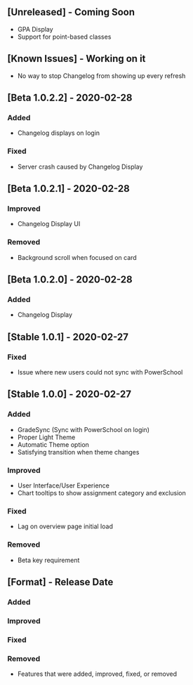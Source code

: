 <!--Follow this format-->
<!--## [Version] - YYYY-MM-DD-->
<!--### Added/Improved/Fixed/Removed **ONLY** -->
<!--(-) Specifics-->

## [Unreleased] - Coming Soon
- GPA Display
- Support for point-based classes

## [Known Issues] - Working on it
- No way to stop Changelog from showing up every refresh

## [Beta 1.0.2.2] - 2020-02-28
### Added
- Changelog displays on login

### Fixed
- Server crash caused by Changelog Display

## [Beta 1.0.2.1] - 2020-02-28
### Improved
- Changelog Display UI

### Removed
- Background scroll when focused on card

## [Beta 1.0.2.0] - 2020-02-28
### Added
- Changelog Display

## [Stable 1.0.1] - 2020-02-27
### Fixed
- Issue where new users could not sync with PowerSchool

## [Stable 1.0.0] - 2020-02-27
### Added
- GradeSync (Sync with PowerSchool on login)
- Proper Light Theme
- Automatic Theme option
- Satisfying transition when theme changes

### Improved
- User Interface/User Experience
- Chart tooltips to show assignment category and exclusion

### Fixed
- Lag on overview page initial load

### Removed
- Beta key requirement

## [Format] - Release Date
### Added
### Improved
### Fixed
### Removed
- Features that were added, improved, fixed, or removed
